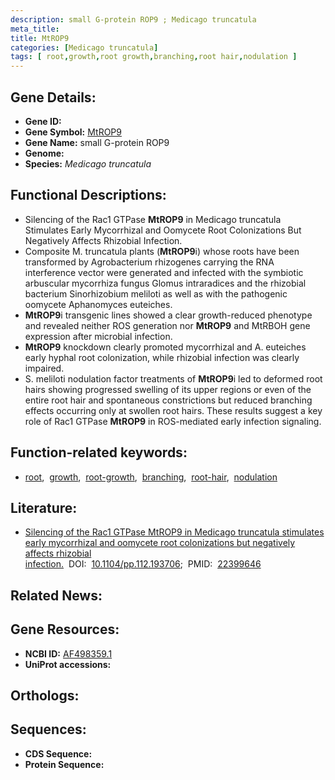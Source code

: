 ```yaml
---
description: small G-protein ROP9 ; Medicago truncatula
meta_title:
title: MtROP9
categories: [Medicago truncatula]
tags: [ root,growth,root growth,branching,root hair,nodulation ]
---
```


## Gene Details:
- **Gene ID:** []()
- **Gene Symbol:** <u>MtROP9</u>
- **Gene Name:** small G-protein ROP9
- **Genome:** []()
- **Species:** *Medicago truncatula*

## Functional Descriptions:
   - Silencing of the Rac1 GTPase **MtROP9** in Medicago truncatula Stimulates Early Mycorrhizal and Oomycete Root Colonizations But Negatively Affects Rhizobial Infection.
   - Composite M. truncatula plants (**MtROP9**i) whose roots have been transformed by Agrobacterium rhizogenes carrying the RNA interference vector were generated and infected with the symbiotic arbuscular mycorrhiza fungus Glomus intraradices and the rhizobial bacterium Sinorhizobium meliloti as well as with the pathogenic oomycete Aphanomyces euteiches.
   - **MtROP9**i transgenic lines showed a clear growth-reduced phenotype and revealed neither ROS generation nor **MtROP9** and MtRBOH gene expression after microbial infection.
   - **MtROP9** knockdown clearly promoted mycorrhizal and A. euteiches early hyphal root colonization, while rhizobial infection was clearly impaired.
   - S. meliloti nodulation factor treatments of **MtROP9**i led to deformed root hairs showing progressed swelling of its upper regions or even of the entire root hair and spontaneous constrictions but reduced branching effects occurring only at swollen root hairs. These results suggest a key role of Rac1 GTPase **MtROP9** in ROS-mediated early infection signaling.

## Function-related keywords:
   - [root](/tags/root/),&nbsp;&nbsp;[growth](/tags/growth/),&nbsp;&nbsp;[root-growth](/tags/root-growth/),&nbsp;&nbsp;[branching](/tags/branching/),&nbsp;&nbsp;[root-hair](/tags/root-hair/),&nbsp;&nbsp;[nodulation](/tags/nodulation/)

## Literature:
   - [Silencing of the Rac1 GTPase MtROP9 in Medicago truncatula stimulates early mycorrhizal and oomycete root colonizations but negatively affects rhizobial infection.](https://doi.org/10.1104/pp.112.193706)&nbsp;&nbsp;DOI:&nbsp;&nbsp;[10.1104/pp.112.193706](https://doi.org/10.1104/pp.112.193706);&nbsp;&nbsp;PMID:&nbsp;&nbsp;[22399646](https://pubmed.ncbi.nlm.nih.gov/22399646/)

## Related News:

## Gene Resources:
- **NCBI ID:**  [AF498359.1](https://www.ncbi.nlm.nih.gov/gene/?term=AF498359.1)
- **UniProt accessions:**  [](https://www.uniprot.org/uniprotkb//entry)

## Orthologs:

## Sequences:
- **CDS Sequence:**
- **Protein Sequence:**
